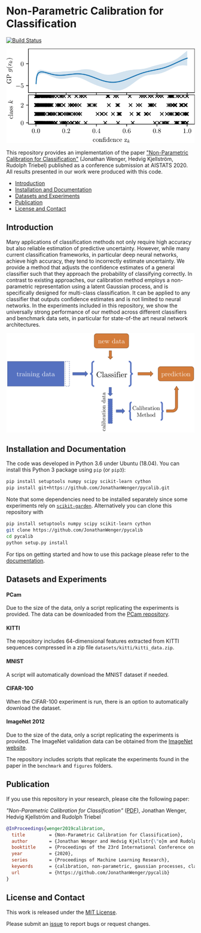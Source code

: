 # Non-Parametric Calibration for Classification

[![Build Status](https://travis-ci.com/JonathanWenger/pycalib.svg?branch=master)](https://travis-ci.com/JonathanWenger/pycalib)

<p align="center">
  <img src="figures/gpcalib_illustration/latent_process.png" alt="latent_process" width="512"/>
</p>


This repository provides an implementation of the paper ["Non-Parametric Calibration for Classification"](https://arxiv.org/abs/1906.04933) (Jonathan Wenger, Hedvig Kjellström, Rudolph Triebel) published as a conference submission at AISTATS 2020. All results presented in our work were produced with this code.

* [Introduction](#introduction)
* [Installation and Documentation](#usage)
* [Datasets and Experiments](#data)
* [Publication](#publication)
* [License and Contact](#contact)

## <a name="usage">Introduction</a>

Many applications of classification methods not only require high accuracy but also reliable estimation of predictive uncertainty. However, while many current classification frameworks, in particular deep neural networks, achieve high accuracy, they tend to incorrectly estimate uncertainty. We provide a method that adjusts the confidence estimates of a general classifier such that they approach the probability of classifying correctly. In contrast to existing approaches, our calibration method employs a non-parametric representation using a latent Gaussian process, and is specifically designed for multi-class classification. It can be applied to any classifier that outputs confidence estimates and is not limited to neural networks. In the experiments included in this repository, we show the universally strong performance of our method across different classifiers and benchmark data sets, in particular for state-of-the art neural network architectures.

<p align="center">
  <img src="figures/gpcalib_illustration/diagram_calibration.png" alt="diagram_calibration" width="512"/>
</p>

## <a name="usage">Installation and Documentation</a>
The code was developed in Python 3.6 under Ubuntu (18.04). You can install this Python 3 package using `pip` (or `pip3`):
```bash
pip install setuptools numpy scipy scikit-learn cython
pip install git+https://github.com/JonathanWenger/pycalib.git
```
Note that some dependencies need to be installed separately since some experiments rely on [`scikit-garden`](https://github.com/scikit-garden/scikit-garden). Alternatively you can clone this repository with
```bash
pip install setuptools numpy scipy scikit-learn cython
git clone https://github.com/JonathanWenger/pycalib
cd pycalib
python setup.py install
```
For tips on getting started and how to use this package please refer to the [documentation](https://jonathanwenger.github.io/pycalib/).

## <a name="data">Datasets and Experiments</a>

#### PCam

Due to the size of the data, only a script replicating the experiments is provided. The data can be downloaded from the 
[PCam repository](https://github.com/basveeling/pcam).

#### KITTI

The repository includes 64-dimensional features extracted from KITTI sequences compressed in a zip file 
`datasets/kitti/kitti_data.zip`.

#### MNIST

A script will automatically download the MNIST dataset if needed.

#### CIFAR-100

When the CIFAR-100 experiment is run, there is an option to automatically download the dataset.

#### ImageNet 2012

Due to the size of the data, only a script replicating the experiments is provided. The ImageNet validation data can be 
obtained from the [ImageNet website](http://www.image-net.org).

The repository includes scripts that replicate the experiments found in the paper in the `benchmark` and `figures` 
folders.


## <a name="publication">Publication</a>
If you use this repository in your research, please cite the following paper:

_"Non-Parametric Calibration for Classification"_ ([PDF](https://arxiv.org/pdf/1906.04933.pdf)), Jonathan Wenger, Hedvig Kjellström and Rudolph Triebel

```bibtex
@InProceedings{wenger2019calibration,
  title         = {Non-Parametric Calibration for Classification},
  author        = {Jonathan Wenger and Hedvig Kjellstr{\"o}m and Rudolph Triebel},
  booktitle     = {Proceedings of the 23rd International Conference on Artificial Intelligence and Statistics (AISTATS)},
  year          = {2020},
  series        = {Proceedings of Machine Learning Research},
  keywords      = {calibration, non-parametric, gaussian processes, classification},
  url           = {https://github.com/JonathanWenger/pycalib}
}
```

## <a name="contact"> License and Contact</a>

This work is released under the [MIT License](LICENSE).

Please submit an [issue](https://github.com/JonathanWenger/pycalib/issues/new) to report bugs or request changes.

